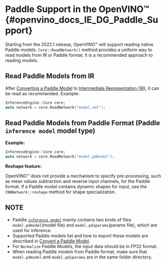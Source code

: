 # Paddle Support in the OpenVINO™ {#openvino_docs_IE_DG_Paddle_Support}

Starting from the 2022.1 release, OpenVINO™ will support reading native Paddle models.
`Core::ReadNetwork()` method provides a uniform way to read models from IR or Paddle format, it is a recommended approach to reading models.

## Read Paddle Models from IR

After [Converting a Paddle Model](../MO_DG/prepare_model/convert_model/Convert_Model_From_Paddle.md) to [Intermediate Representation (IR)](../MO_DG/IR_and_opsets.md), it can be read as recommended. Example:

```cpp
InferenceEngine::Core core;
auto network = core.ReadNetwork("model.xml");
```

## Read Paddle Models from Paddle Format (Paddle `inference model` model type)

**Example:**

```cpp
InferenceEngine::Core core;
auto network = core.ReadNetwork("model.pdmodel");
```

**Reshape feature:**

OpenVINO™ does not provide a mechanism to specify pre-processing, such as mean values subtraction and reverse input channels, for the Paddle format.
If a Paddle model contains dynamic shapes for input, use the `CNNNetwork::reshape` method for shape specialization.

## NOTE

* Paddle [`inference model`](https://github.com/PaddlePaddle/PaddleOCR/blob/release/2.1/doc/doc_en/inference_en.md) mainly contains two kinds of files `model.pdmodel`(model file) and `model.pdiparams`(params file), which are used for inference.
* Supported Paddle models list and how to export these models are described in [Convert a Paddle Model](../MO_DG/prepare_model/convert_model/Convert_Model_From_Paddle.md).
* For `Normalize` Paddle Models, the input data should be in FP32 format.
* When reading Paddle models from Paddle format, make sure that `model.pdmodel` and `model.pdiparams` are in the same folder directory.
